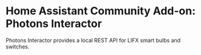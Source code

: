 # Home Assistant Community Add-on: Photons Interactor

Photons Interactor provides a local REST API for LIFX smart bulbs and switches.
